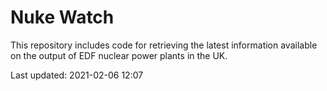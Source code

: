 # Nuke Watch

This repository includes code for retrieving the latest information available on the output of EDF nuclear power plants in the UK.

Last updated: 2021-02-06 12:07